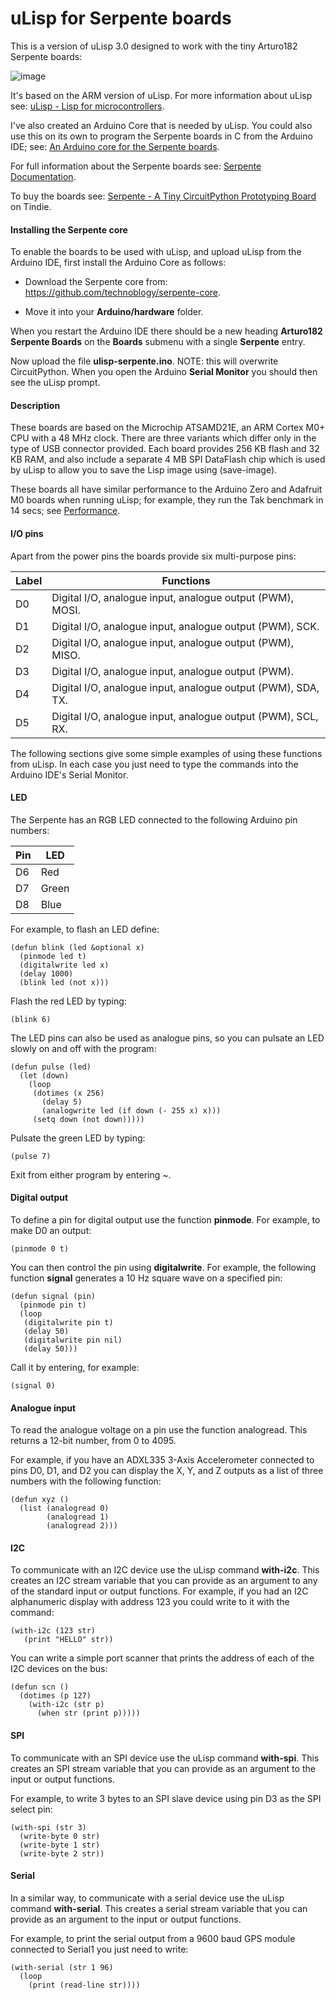 # uLisp for Serpente boards

This is a version of uLisp 3.0 designed to work with the tiny Arturo182 Serpente boards:

![image](http://www.ulisp.com/pictures/3j/Serpente-small.jpg)

It's based on the ARM version of uLisp. For more information about uLisp see: [uLisp - Lisp for microcontrollers](http://www.ulisp.com/show?3M).

I've also created an Arduino Core that is needed by uLisp. You could also use this on its own to program the Serpente boards in C from the Arduino IDE; see: [An Arduino core for the Serpente boards](https://github.com/technoblogy/serpente-core).

For full information about the Serpente boards see: [Serpente Documentation](https://serpente.solder.party).

To buy the boards see: [Serpente - A Tiny CircuitPython Prototyping Board](https://www.tindie.com/products/arturo182/serpente-a-tiny-circuitpython-prototyping-board/) on Tindie.

#### Installing the Serpente core

To enable the boards to be used with uLisp, and upload uLisp from the Arduino IDE, first install the Arduino Core as follows:

* Download the Serpente core from: https://github.com/technoblogy/serpente-core.

* Move it into your **Arduino/hardware** folder.

When you restart the Arduino IDE there should be a new heading **Arturo182 Serpente Boards** on the **Boards** submenu with a single **Serpente** entry.

Now upload the file **ulisp-serpente.ino**. NOTE: this will overwrite CircuitPython. When you open the Arduino **Serial Monitor** you should then see the uLisp prompt.

#### Description

These boards are based on the Microchip ATSAMD21E, an ARM Cortex M0+ CPU with a 48 MHz clock. There are three variants which differ only in the type of USB connector provided. Each board provides 256 KB flash and 32 KB RAM, and also include a separate 4 MB SPI DataFlash chip which is used by uLisp to allow you to save the Lisp image using (save-image).

These boards all have similar performance to the Arduino Zero and Adafruit M0 boards when running uLisp; for example, they run the Tak benchmark in 14 secs; see [Performance](http://www.ulisp.com/show?3M#performance).

#### I/O pins

Apart from the power pins the boards provide six multi-purpose pins:

| Label | Functions |
| ----- | --------- |
| D0 | Digital I/O, analogue input, analogue output (PWM), MOSI. |
| D1 | Digital I/O, analogue input, analogue output (PWM), SCK. |
| D2 | Digital I/O, analogue input, analogue output (PWM), MISO. |
| D3 | Digital I/O, analogue input, analogue output (PWM). |
| D4 | Digital I/O, analogue input, analogue output (PWM), SDA, TX. |
| D5 | Digital I/O, analogue input, analogue output (PWM), SCL, RX. |

The following sections give some simple examples of using these functions from uLisp. In each case you just need to type the commands into the Arduino IDE's Serial Monitor.

#### LED

The Serpente has an RGB LED connected to the following Arduino pin numbers:

| Pin | LED |
| --- | --------- |
| D6 | Red |
| D7 | Green |
| D8 | Blue |

For example, to flash an LED define:

````text
(defun blink (led &optional x)
  (pinmode led t)
  (digitalwrite led x)
  (delay 1000)
  (blink led (not x)))
````
Flash the red LED by typing:

    (blink 6)

The LED pins can also be used as analogue pins, so you can pulsate an LED slowly on and off with the program:
````text
(defun pulse (led)
  (let (down)
    (loop
     (dotimes (x 256)
       (delay 5)
       (analogwrite led (if down (- 255 x) x)))
     (setq down (not down)))))
````
Pulsate the green LED by typing:

    (pulse 7)

Exit from either program by entering ~.

#### Digital output

To define a pin for digital output use the function **pinmode**. For example, to make D0 an output:

    (pinmode 0 t)

You can then control the pin using **digitalwrite**. For example, the following function **signal** generates a 10 Hz square wave on a specified pin:
````text
(defun signal (pin)
  (pinmode pin t)
  (loop
   (digitalwrite pin t)
   (delay 50)
   (digitalwrite pin nil)
   (delay 50)))
````
Call it by entering, for example:

    (signal 0)

#### Analogue input

To read the analogue voltage on a pin use the function analogread. This returns a 12-bit number, from 0 to 4095.

For example, if you have an ADXL335 3-Axis Accelerometer connected to pins D0, D1, and D2 you can display the X, Y, and Z outputs as a list of three numbers with the following function:
````text
(defun xyz ()
  (list (analogread 0)
        (analogread 1)
        (analogread 2)))
````

#### I2C

To communicate with an I2C device use the uLisp command **with-i2c**. This creates an I2C stream variable that you can provide as an argument to any of the standard input or output functions. For example, if you had an I2C alphanumeric display with address 123 you could write to it with the command:
````text
(with-i2c (123 str)
   (print "HELLO" str))
````
You can write a simple port scanner that prints the address of each of the I2C devices on the bus:
````text
(defun scn ()
  (dotimes (p 127)
    (with-i2c (str p)
      (when str (print p)))))
````
#### SPI

To communicate with an SPI device use the uLisp command **with-spi**. This creates an SPI stream variable that you can provide as an argument to the input or output functions.

For example, to write 3 bytes to an SPI slave device using pin D3 as the SPI select pin:
````text
(with-spi (str 3)
  (write-byte 0 str)
  (write-byte 1 str)
  (write-byte 2 str))
````
#### Serial

In a similar way, to communicate with a serial device use the uLisp command **with-serial**. This creates a serial stream variable that you can provide as an argument to the input or output functions.

For example, to print the serial output from a 9600 baud GPS module connected to Serial1 you just need to write:
````text
(with-serial (str 1 96)
  (loop
    (print (read-line str))))
````
